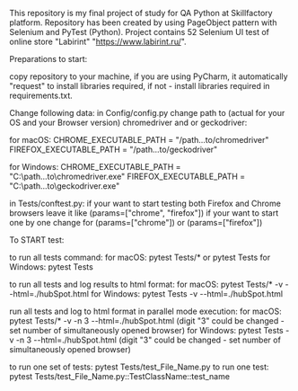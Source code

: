 This repository is my final project of study for QA Python at Skillfactory platform.
Repository has been created by using PageObject pattern with Selenium and PyTest (Python).
Project contains 52 Selenium UI test of online store "Labirint" "https://www.labirint.ru/".

Preparations to start:

copy repository to your machine,
if you are using PyCharm, it automatically "request" to install libraries required,
if not - install libraries required in requirements.txt.

Change following data:
in Config/config.py change path to (actual for your OS and your Browser version) chromedriver and or geckodriver:

for macOS:
    CHROME_EXECUTABLE_PATH = "/path...to/chromedriver"
    FIREFOX_EXECUTABLE_PATH = "/path...to/geckodriver"

for Windows:
    CHROME_EXECUTABLE_PATH = "C:\\path...to\\chromedriver.exe"
    FIREFOX_EXECUTABLE_PATH = "C:\\path...to\\geckodriver.exe"

in Tests/conftest.py:
if your want to start testing both Firefox and Chrome browsers leave it like (params=["chrome", "firefox"])
if your want to start one by one change for (params=["chrome"]) or (params=["firefox"])

To START test:

to run all tests command:
    for macOS: pytest Tests/* or pytest Tests
    for Windows: pytest Tests

to run all tests and log results to html format:
    for macOS: pytest Tests/* -v --html=./hubSpot.html
    for Windows: pytest Tests -v --html=./hubSpot.html

run all tests and log to html format in parallel mode execution:
    for macOS: pytest Tests/* -v -n 3 --html=./hubSpot.html
    (digit "3" could be changed - set number of simultaneously opened browser)
    for Windows: pytest Tests -v -n 3 --html=./hubSpot.html
    (digit "3" could be changed - set number of simultaneously opened browser)

to run one set of tests: pytest Tests/test_File_Name.py
to run one test: pytest Tests/test_File_Name.py::TestClassName::test_name
